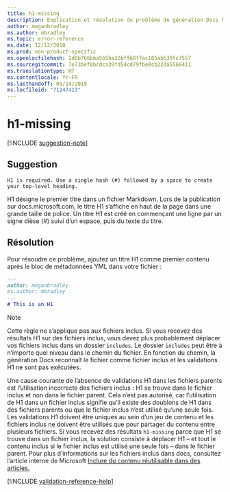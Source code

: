 ```yaml
---
title: h1-missing
description: Explication et résolution du problème de génération Docs h1-missing.
author: meganbradley
ms.author: mbradley
ms.topic: error-reference
ms.date: 12/12/2018
ms.prod: non-product-specific
ms.openlocfilehash: 2d0b766bba5b5ba32bff68f7ac185ab639fc7557
ms.sourcegitcommit: 7e73bef8bcdca39fd54cd79fbe8cb22da5566411
ms.translationtype: HT
ms.contentlocale: fr-FR
ms.lasthandoff: 09/24/2019
ms.locfileid: "71247413"
---
```

# <a name="h1-missing"></a>h1-missing

[!INCLUDE [suggestion-note](includes/suggestion-note.md)]

## <a name="suggestion"></a>Suggestion

`H1 is required. Use a single hash (#) followed by a space to create your top-level heading.`

H1 désigne le premier titre dans un fichier Markdown. Lors de la publication sur docs.microsoft.com, le titre H1 s’affiche en haut de la page dans une grande taille de police. Un titre H1 est créé en commençant une ligne par un signe dièse (#) suivi d’un espace, puis du texte du titre.

## <a name="resolution"></a>Résolution

Pour résoudre ce problème, ajoutez un titre H1 comme premier contenu après le bloc de métadonnées YML dans votre fichier :

```markdown
---
author: meganbradley
ms.author: mbradley
---
# This is an H1
```

> [!NOTE]
> Cette règle ne s’applique pas aux fichiers inclus. Si vous recevez des résultats H1 sur des fichiers inclus, vous devez plus probablement déplacer vos fichiers inclus dans un dossier `includes`. Le dossier `includes` peut être à n’importe quel niveau dans le chemin du fichier. En fonction du chemin, la génération Docs reconnaît le fichier comme fichier inclus et les validations H1 ne sont pas exécutées.
>
> Une cause courante de l’absence de validations H1 dans les fichiers parents est l’utilisation incorrecte des fichiers inclus : H1 se trouve dans le fichier inclus et non dans le fichier parent. Cela n’est pas autorisé, car l’utilisation de H1 dans un fichier inclus signifie qu’il existe des doublons de H1 dans des fichiers parents ou que le fichier inclus n’est utilisé qu’une seule fois. Les validations H1 doivent être uniques au sein d’un jeu de contenu et les fichiers inclus ne doivent être utilisés que pour partager du contenu entre plusieurs fichiers. Si vous recevez des résultats `h1-missing` parce que H1 se trouve dans un fichier inclus, la solution consiste à déplacer H1 – et tout le contenu inclus si le fichier inclus est utilisé une seule fois – dans le fichier parent. Pour plus d’informations sur les fichiers inclus dans docs, consultez l’article interne de Microsoft [Inclure du contenu réutilisable dans des articles.](https://review.docs.microsoft.com/en-us/help/contribute/includes-best-practices?branch=master)

<!--make sure to add this file to your includes folder and verify the path-->
[!INCLUDE [validation-reference-help](includes/validation-reference-help.md)]

